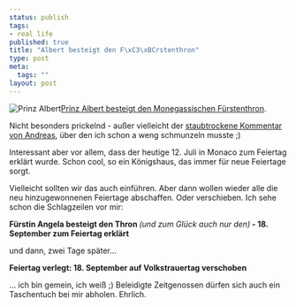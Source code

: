 ```yaml
--- 
status: publish
tags: 
- real life
published: true
title: "Albert besteigt den F\xC3\xBCrstenthron"
type: post
meta: 
  tags: ""
layout: post
---
```

<img src='http://fredericiana.de/uploads/050712albert.jpg' alt='Prinz Albert' class="alignright" /><a href="http://www.bbv-net.de/public/article/nachrichten/journal/gesellschaft/ausland/97683">Prinz Albert besteigt den Monegassischen Fürstenthron</a>.

Nicht besonders prickelnd - außer vielleicht der <a href="http://www.ap-project.com/comments/P1365_0_1_0/">staubtrockene Kommentar von Andreas</a>, über den ich schon a weng schmunzeln musste ;)

Interessant aber vor allem, dass der heutige 12. Juli in Monaco zum Feiertag erklärt wurde. Schon cool, so ein Königshaus, das immer für neue Feiertage sorgt.

Vielleicht sollten wir das auch einführen. Aber dann wollen wieder alle die neu hinzugewonnenen Feiertage abschaffen. Oder verschieben. Ich sehe schon die Schlagzeilen vor mir:

<strong>Fürstin Angela besteigt den Thron </strong><em>(und zum Glück auch nur den)</em><strong> - 18. September zum Feiertag erklärt</strong>

und dann, zwei Tage später...

<strong>Feiertag verlegt: 18. September auf Volkstrauertag verschoben</strong>

... ich bin gemein, ich weiß ;) Beleidigte Zeitgenossen dürfen sich auch ein Taschentuch bei mir abholen. Ehrlich.
